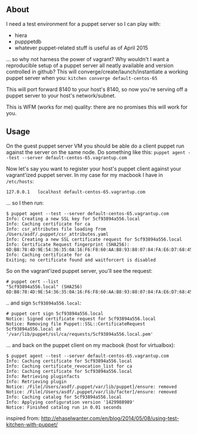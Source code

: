 ## About

I need a test environment for a puppet server so I can play with: 

* hiera
* pupppetdb
* whatever puppet-related stuff is useful as of April 2015

... so why not harness the power of vagrant? Why wouldn't I want a reproducible setup of a puppet server all neatly available and version controlled in github? This will converge/create/launch/instantiate a working puppet server when you: `kitchen converge default-centos-65` 

This will port forward 8140 to your host's 8140, so now you're serving off a puppet server to your host's network/subnet.

This is WFM (works for me) quality: there are no promises this will work for you.

## Usage

On the guest puppet server VM you should be able do a client puppet run against the server on the same node. Do something like this:
`puppet agent --test --server default-centos-65.vagrantup.com`

Now let's say you want to register your host's puppet client against your vagrant'ized puppet server. In my case for my macbook I have in `/etc/hosts`: 

    127.0.0.1	localhost default-centos-65.vagrantup.com 

... so I then run: 

    $ puppet agent --test --server default-centos-65.vagrantup.com 
    Info: Creating a new SSL key for 5cf93894a556.local
    Info: Caching certificate for ca
    Info: csr_attributes file loading from /Users/asdf/.puppet/csr_attributes.yaml
    Info: Creating a new SSL certificate request for 5cf93894a556.local
    Info: Certificate Request fingerprint (SHA256):       
    6D:B8:78:4D:9E:54:36:35:0A:16:F6:F8:60:AA:B8:93:88:07:84:FA:E6:D7:68:45:70:D8:A9:A8:81:32:E0:2C
    Info: Caching certificate for ca
    Exiting; no certificate found and waitforcert is disabled


So on the vagrant'ized puppet server, you'll see the request: 
  
    # puppet cert --list
    "5cf93894a556.local" (SHA256) 6D:B8:78:4D:9E:54:36:35:0A:16:F6:F8:60:AA:B8:93:88:07:84:FA:E6:D7:68:45:70:D8:A9:A8:81:32:E0:2C
  
.. and sign `5cf93894a556.local`:

    # puppet cert sign 5cf93894a556.local
    Notice: Signed certificate request for 5cf93894a556.local
    Notice: Removing file Puppet::SSL::CertificateRequest 5cf93894a556.local at '/var/lib/puppet/ssl/ca/requests/5cf93894a556.local.pem'

... and back on the puppet client on my macbook (host for virtualbox):

    $ puppet agent --test --server default-centos-65.vagrantup.com 
    Info: Caching certificate for 5cf93894a556.local
    Info: Caching certificate_revocation_list for ca
    Info: Caching certificate for 5cf93894a556.local
    Info: Retrieving pluginfacts
    Info: Retrieving plugin
    Notice: /File[/Users/asdf/.puppet/var/lib/puppet]/ensure: removed
    Notice: /File[/Users/asdf/.puppet/var/lib/facter]/ensure: removed
    Info: Caching catalog for 5cf93894a556.local
    Info: Applying configuration version '1429988989'
    Notice: Finished catalog run in 0.01 seconds











inspired from: http://ehaselwanter.com/en/blog/2014/05/08/using-test-kitchen-with-puppet/
